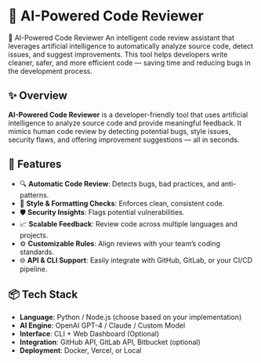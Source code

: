 # 🚀 AI-Powered Code Reviewer

🚀 AI-Powered Code Reviewer
An intelligent code review assistant that leverages artificial intelligence to automatically analyze source code, detect issues, and suggest improvements. This tool helps developers write cleaner, safer, and more efficient code — saving time and reducing bugs in the development process.



## ✨ Overview

**AI-Powered Code Reviewer** is a developer-friendly tool that uses artificial intelligence to analyze source code and provide meaningful feedback. It mimics human code review by detecting potential bugs, style issues, security flaws, and offering improvement suggestions — all in seconds.



## 🧠 Features

- 🔍 **Automatic Code Review**: Detects bugs, bad practices, and anti-patterns.
- 🧹 **Style & Formatting Checks**: Enforces clean, consistent code.
- 🛡️ **Security Insights**: Flags potential vulnerabilities.
- 📈 **Scalable Feedback**: Review code across multiple languages and projects.
- ⚙️ **Customizable Rules**: Align reviews with your team’s coding standards.
- 🌐 **API & CLI Support**: Easily integrate with GitHub, GitLab, or your CI/CD pipeline.



## 📦 Tech Stack

- **Language**: Python / Node.js (choose based on your implementation)
- **AI Engine**: OpenAI GPT-4 / Claude / Custom Model
- **Interface**: CLI + Web Dashboard (Optional)
- **Integration**: GitHub API, GitLab API, Bitbucket (optional)
- **Deployment**: Docker, Vercel, or Local


